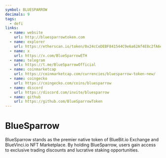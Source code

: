 ```yaml
---
symbol: BLUESPARROW
decimals: 9
tags:
  - defi
links:
  - name: website
    url: http://bluesparrowtoken.com
  - name: explorer
    url: https://etherscan.io/token/0x24cCeDEBF841544C9e6a62Af4E8c2fA6e5a46FdE
  - name: x
    url: https://x.com/BlueSparrowETH
  - name: telegram
    url: https://t.me/BlueSparrowOfficial
  - name: coinmarketcap
    url: https://coinmarketcap.com/currencies/bluesparrow-token-new/
  - name: coingecko
    url: https://coingecko.com/coins/bluesparrow
  - name: discord
    url: https://discord.com/invite/bluesparrow
  - name: github
    url: https://github.com/BlueSparrowToken
---
```


# BlueSparrow

BlueSparrow stands as the premier native token of BlueBit.io Exchange and BlueVinci.io NFT Marketplace. By holding BlueSparrow, users gain access to exclusive trading discounts and lucrative staking opportunities.
